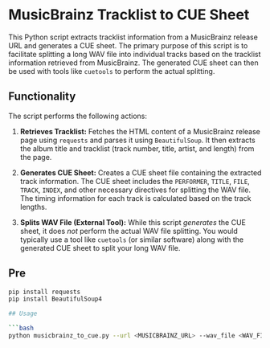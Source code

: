 # MusicBrainz Tracklist to CUE Sheet

This Python script extracts tracklist information from a MusicBrainz release URL and generates a CUE sheet.  The primary purpose of this script is to facilitate splitting a long WAV file into individual tracks based on the tracklist information retrieved from MusicBrainz. The generated CUE sheet can then be used with tools like `cuetools` to perform the actual splitting.

## Functionality

The script performs the following actions:

1. **Retrieves Tracklist:** Fetches the HTML content of a MusicBrainz release page using `requests` and parses it using `BeautifulSoup`. It then extracts the album title and tracklist (track number, title, artist, and length) from the page.

2. **Generates CUE Sheet:** Creates a CUE sheet file containing the extracted track information.  The CUE sheet includes the `PERFORMER`, `TITLE`, `FILE`, `TRACK`, `INDEX`, and other necessary directives for splitting the WAV file. The timing information for each track is calculated based on the track lengths.

3. **Splits WAV File (External Tool):**  While this script *generates* the CUE sheet, it does *not* perform the actual WAV file splitting.  You would typically use a tool like `cuetools` (or similar software) along with the generated CUE sheet to split your long WAV file.

## Pre
```bash 
pip install requests
pip install BeautifulSoup4

## Usage

```bash
python musicbrainz_to_cue.py --url <MUSICBRAINZ_URL> --wav_file <WAV_FILE> [--output_file <OUTPUT_CUE_FILE>] [--debug_level <DEBUG_LEVEL>]
